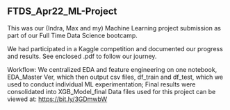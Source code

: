 ## FTDS_Apr22_ML-Project

This was our (Indra, Max and my) Machine Learning project submission as part of our Full Time Data Science bootcamp. 

We had participated in a Kaggle competition and documented our progress and results. See enclosed .pdf to follow our journey.

Workflow:
We centralized EDA and feature engineering on one notebook, EDA_Master Ver, which then output csv files, df_train and df_test, which we used to conduct individual ML experimentation; Final results were consolidated into XGB_Model_final
Data files used for this project can be viewed at: https://bit.ly/3GDmwbW
